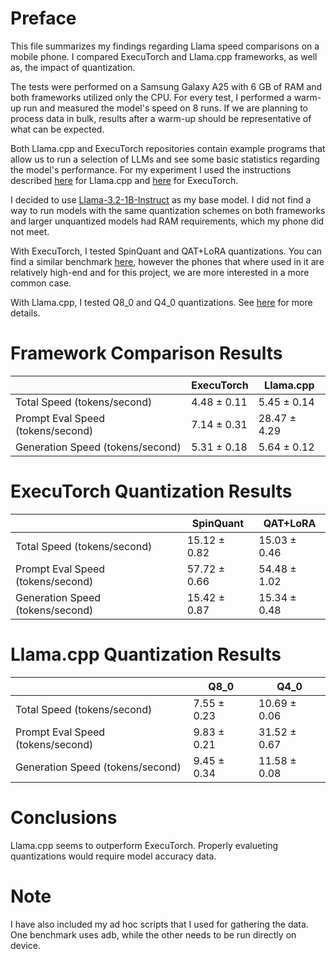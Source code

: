 # Preface
This file summarizes my findings regarding Llama speed comparisons on a mobile phone.
I compared ExecuTorch and Llama.cpp frameworks, as well as, the impact of quantization.

The tests were performed on a Samsung Galaxy A25 with 6 GB of RAM and both frameworks utilized only the CPU.
For every test, I performed a warm-up run and measured the model's speed on 8 runs. 
If we are planning to process data in bulk, results after a warm-up should be representative of what can be expected.

Both Llama.cpp and ExecuTorch repositories contain example programs that allow us to 
run a selection of LLMs and see some basic statistics regarding the model's performance. For my
experiment I used the instructions described [here](https://github.com/ZPP-MURMURAS/ZPP_Murmuras/blob/main/research/llama_cpp/introduction/llama.ipynb)
for Llama.cpp and [here](https://github.com/pytorch/executorch/blob/main/examples/models/llama/README.md)
for ExecuTorch.

I decided to use [Llama-3.2-1B-Instruct](https://huggingface.co/meta-llama/Llama-3.2-1B-Instruct) as my base model.
I did not find a way to run models with the same quantization schemes on both
frameworks and larger unquantized models had RAM requirements, which my phone did not meet.

With ExecuTorch, I tested SpinQuant and QAT+LoRA quantizations.
You can find a similar benchmark [here](https://github.com/pytorch/executorch/blob/main/examples/models/llama/README.md),
however the phones that where used in it are relatively high-end and for this project, we are more interested in
a more common case.

With Llama.cpp, I tested Q8\_0 and Q4\_0 quantizations.
See [here](https://github.com/ggerganov/llama.cpp/blob/master/examples/quantize/README.md) for more details.

# Framework Comparison Results
|                                   | ExecuTorch  | Llama.cpp    |
|-----------------------------------|-------------|--------------|
| Total Speed (tokens/second)       | 4.48 ± 0.11 | 5.45 ± 0.14  |
| Prompt Eval Speed (tokens/second) | 7.14 ± 0.31 | 28.47 ± 4.29 |
| Generation Speed (tokens/second)  | 5.31 ± 0.18 | 5.64 ± 0.12  |

# ExecuTorch Quantization Results
|                                   | SpinQuant    | QAT+LoRA     |
|-----------------------------------|--------------|--------------|
| Total Speed (tokens/second)       | 15.12 ± 0.82 | 15.03 ± 0.46 |
| Prompt Eval Speed (tokens/second) | 57.72 ± 0.66 | 54.48 ± 1.02 |
| Generation Speed (tokens/second)  | 15.42 ± 0.87 | 15.34 ± 0.48 |

# Llama.cpp Quantization Results
|                                   | Q8\_0       | Q4\_0        |
|-----------------------------------|-------------|--------------|
| Total Speed (tokens/second)       | 7.55 ± 0.23 | 10.69 ± 0.06 |
| Prompt Eval Speed (tokens/second) | 9.83 ± 0.21 | 31.52 ± 0.67 |
| Generation Speed (tokens/second)  | 9.45 ± 0.34 | 11.58 ± 0.08 |

# Conclusions
Llama.cpp seems to outperform ExecuTorch. Properly evalueting quantizations would require model accuracy data.

# Note
I have also included my ad hoc scripts that I used for gathering the data. 
One benchmark uses adb, while the other needs to be run directly on device.
